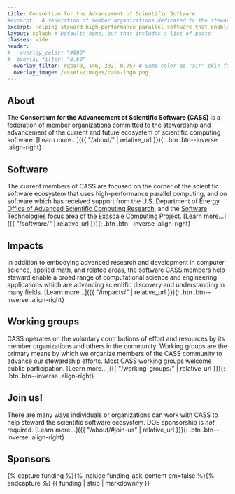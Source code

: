 ```yaml
---
title: Consortium for the Advancement of Scientific Software
#excerpt:  A federation of member organizations dedicated to the stewardship and advancement of the scientific software ecosystem
excerpt: Helping steward high-performance parallel software that enables computational science and engineering applications which are advancing scientific discovery
layout: splash # Default: home, but that includes a list of posts
classes: wide
header:
#   overlay_color: "#000"
#  overlay_filter: "0.60"
  overlay_filter: rgba(0, 146, 202, 0.75) # Same color as "air" skin footer
  overlay_image: /assets/images/cass-logo.png
---
```


## About

The **Consortium for the Advancement of Scientific Software (CASS)** is a federation of member organizations committed to the stewardship and advancement of the current and future ecosystem of scientific computing software.
[Learn more...]({{ "/about/" | relative_url }}){: .btn .btn--inverse .align-right}

## Software

The current members of CASS are focused on the corner of the scientific software ecosystem that uses high-performance parallel computing, and on software which has received support from the U.S. Department of Energy [Office of Advanced Scientific Computing Research](https://www.energy.gov/science/ascr/advanced-scientific-computing-research), and the [Software Technologies](https://www.exascaleproject.org/research/#software) focus area of the [Exascale Computing Project](https://www.exascaleproject.org/).
[Learn more...]({{ "/software/" | relative_url }}){: .btn .btn--inverse .align-right}

## Impacts

In addition to embodying advanced research and development in computer science, applied math, and related areas, the software CASS members help steward enable a broad range of computational science and engineering applications which are advancing scientific discovery and understanding in many fields.
[Learn more...]({{ "/impacts/" | relative_url }}){: .btn .btn--inverse .align-right}

## Working groups

CASS operates on the voluntary contributions of effort and resources by its member organizations and others in the community. Working groups are the primary means by which we organize members of the CASS community to advance our stewardship efforts. Most CASS working groups welcome public participation.
[Learn more...]({{ "/working-groups/" | relative_url }}){: .btn .btn--inverse .align-right}

## Join us!

There are many ways individuals or organizations can work with CASS to help steward the scientific software ecosystem.  DOE sponsorship is <em>not</em> required.
[Learn more...]({{ "/about/#join-us" | relative_url }}){: .btn .btn--inverse .align-right}

## Sponsors
{% capture funding %}{% include funding-ack-content em=false %}{% endcapture %}
{{ funding | strip | markdownify }}